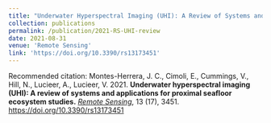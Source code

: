 ```yaml
---
title: "Underwater Hyperspectral Imaging (UHI): A Review of Systems and Applications for Proximal Seafloor Ecosystem Studies"
collection: publications
permalink: /publication/2021-RS-UHI-review
date: 2021-08-31
venue: 'Remote Sensing'
link: 'https://doi.org/10.3390/rs13173451'
---
```


Recommended citation: Montes-Herrera, J. C., Cimoli, E., Cummings, V., Hill, N., Lucieer, A., Lucieer, V. 2021. **Underwater hyperspectral imaging (UHI): A review of systems and applications for proximal seafloor ecosystem studies.** *<u>Remote Sensing</u>*, 13 (17), 3451. https://doi.org/10.3390/rs13173451
